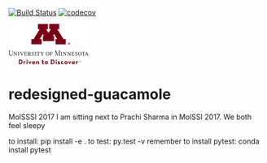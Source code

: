 [![Build Status](https://travis-ci.org/hungpham2017/redesigned-guacamole.svg?branch=master)](https://travis-ci.org/hungpham2017/redesigned-guacamole)
[![codecov](https://codecov.io/gh/hungpham2017/redesigned-guacamole/branch/master/graph/badge.svg)](https://codecov.io/gh/hungpham2017/redesigned-guacamole)

<div align="left">
  <img src="https://github.com/hungpham2017/redesigned-guacamole/blob/master/logo/download.png" height="80px"/>
</div>

# redesigned-guacamole
MolSSSI 2017
I am sitting next to Prachi Sharma in MolSSI 2017.
We both feel sleepy


to install: pip install -e .
to test: py.test -v
remember to install pytest: conda install pytest
